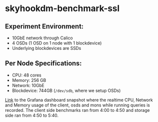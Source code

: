 # skyhookdm-benchmark-ssl


## Experiment Environment:
* 10GbE network through Calico
* 4 OSDs (1 OSD on 1 node with 1 blockdevice)
* Underlying blockdevices are SSDs

## Per Node Specifications:
* CPU: 48 cores
* Memory: 256 GB
* Network: 10GbE
* Blockdevice: 744GB (`/dev/sdb`, where we setup OSDs)

[Link](https://snapshot.raintank.io/dashboard/snapshot/670huco9F70dtlW5q2DT1fYrHuwVR0ZL) to the Grafana dashboard snapshot where the realtime CPU, Network and Memory usage of the client, osds and mons while running queries is recorded. The client side benchmarks ran from 4:00 to 4:50 and storage side ran from 4:50 to 5:40.
